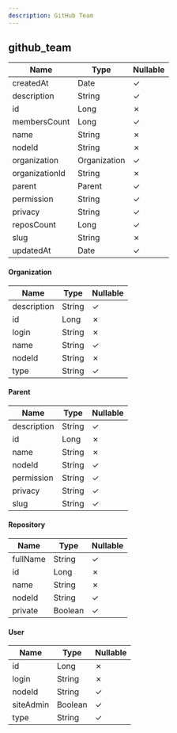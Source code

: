 ```yaml
---
description: GitHub Team
---
```

github_team
-----------

| **Name**       | **Type**     | **Nullable** |
| -------------- | ------------ | ------------ |
| createdAt      | Date         | &check;      |
| description    | String       | &check;      |
| id             | Long         | &cross;      |
| membersCount   | Long         | &check;      |
| name           | String       | &cross;      |
| nodeId         | String       | &cross;      |
| organization   | Organization | &check;      |
| organizationId | String       | &cross;      |
| parent         | Parent       | &check;      |
| permission     | String       | &check;      |
| privacy        | String       | &check;      |
| reposCount     | Long         | &check;      |
| slug           | String       | &cross;      |
| updatedAt      | Date         | &check;      |

#### Organization
| **Name**    | **Type** | **Nullable** |
| ----------- | -------- | ------------ |
| description | String   | &check;      |
| id          | Long     | &cross;      |
| login       | String   | &cross;      |
| name        | String   | &check;      |
| nodeId      | String   | &cross;      |
| type        | String   | &check;      |

#### Parent
| **Name**    | **Type** | **Nullable** |
| ----------- | -------- | ------------ |
| description | String   | &check;      |
| id          | Long     | &cross;      |
| name        | String   | &cross;      |
| nodeId      | String   | &check;      |
| permission  | String   | &check;      |
| privacy     | String   | &check;      |
| slug        | String   | &check;      |

#### Repository
| **Name** | **Type** | **Nullable** |
| -------- | -------- | ------------ |
| fullName | String   | &check;      |
| id       | Long     | &cross;      |
| name     | String   | &cross;      |
| nodeId   | String   | &check;      |
| private  | Boolean  | &check;      |

#### User
| **Name**  | **Type** | **Nullable** |
| --------- | -------- | ------------ |
| id        | Long     | &cross;      |
| login     | String   | &cross;      |
| nodeId    | String   | &check;      |
| siteAdmin | Boolean  | &check;      |
| type      | String   | &check;      |
